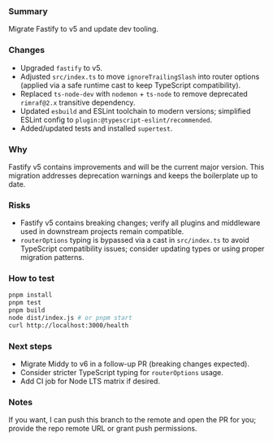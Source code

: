 ### Summary

Migrate Fastify to v5 and update dev tooling.

### Changes

- Upgraded `fastify` to v5.
- Adjusted `src/index.ts` to move `ignoreTrailingSlash` into router options (applied via a safe runtime cast to keep TypeScript compatibility).
- Replaced `ts-node-dev` with `nodemon` + `ts-node` to remove deprecated `rimraf@2.x` transitive dependency.
- Updated `esbuild` and ESLint toolchain to modern versions; simplified ESLint config to `plugin:@typescript-eslint/recommended`.
- Added/updated tests and installed `supertest`.

### Why

Fastify v5 contains improvements and will be the current major version. This migration addresses deprecation warnings and keeps the boilerplate up to date.

### Risks

- Fastify v5 contains breaking changes; verify all plugins and middleware used in downstream projects remain compatible.
- `routerOptions` typing is bypassed via a cast in `src/index.ts` to avoid TypeScript compatibility issues; consider updating types or using proper migration patterns.

### How to test

```bash
pnpm install
pnpm test
pnpm build
node dist/index.js # or pnpm start
curl http://localhost:3000/health
```

### Next steps

- Migrate Middy to v6 in a follow-up PR (breaking changes expected).
- Consider stricter TypeScript typing for `routerOptions` usage.
- Add CI job for Node LTS matrix if desired.

### Notes

If you want, I can push this branch to the remote and open the PR for you; provide the repo remote URL or grant push permissions.
